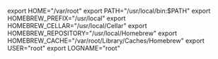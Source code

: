 export HOME="/var/root"
export PATH="/usr/local/bin:$PATH"
export HOMEBREW_PREFIX="/usr/local"
export HOMEBREW_CELLAR="/usr/local/Cellar"
export HOMEBREW_REPOSITORY="/usr/local/Homebrew"
export HOMEBREW_CACHE="/var/root/Library/Caches/Homebrew"
export USER="root"
export LOGNAME="root"
